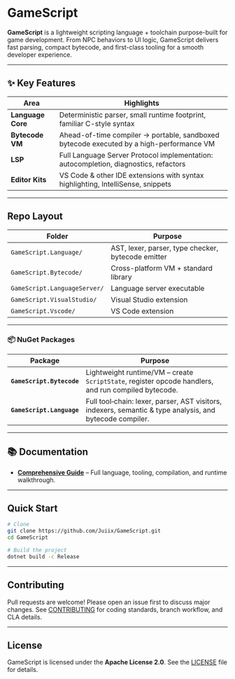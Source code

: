 # GameScript

**GameScript** is a lightweight scripting language + toolchain purpose-built for game development.
From NPC behaviors to UI logic, GameScript delivers fast parsing, compact bytecode, and first-class tooling for a smooth developer experience.

---

## ✨ Key Features

| Area              | Highlights                                                                              |
| ----------------- | --------------------------------------------------------------------------------------- |
| **Language Core** | Deterministic parser, small runtime footprint, familiar C-style syntax                  |
| **Bytecode VM**   | Ahead-of-time compiler → portable, sandboxed bytecode executed by a high-performance VM |
| **LSP**           | Full Language Server Protocol implementation: autocompletion, diagnostics, refactors    |
| **Editor Kits**   | VS Code & other IDE extensions with syntax highlighting, IntelliSense, snippets         |

---

## Repo Layout

| Folder                       | Purpose                                            |
| ---------------------------- | -------------------------------------------------- |
| `GameScript.Language/`       | AST, lexer, parser, type checker, bytecode emitter |
| `GameScript.Bytecode/`       | Cross-platform VM + standard library               |
| `GameScript.LanguageServer/` | Language server executable                         |
| `GameScript.VisualStudio/`   | Visual Studio extension                            |
| `GameScript.Vscode/`         | VS Code extension                                  |

---

### 📦 NuGet Packages

| Package                   | Purpose                                                                                                  |
| ------------------------- | -------------------------------------------------------------------------------------------------------- |
| **`GameScript.Bytecode`** | Lightweight runtime/VM – create `ScriptState`, register opcode handlers, and run compiled bytecode.      |
| **`GameScript.Language`** | Full tool‑chain: lexer, parser, AST visitors, indexers, semantic & type analysis, and bytecode compiler. |

---

## 📚 Documentation

* **[Comprehensive Guide](GUIDE.md)** – Full language, tooling, compilation, and runtime walkthrough.

---

## Quick Start

```bash
# Clone
git clone https://github.com/Juiix/GameScript.git
cd GameScript

# Build the project
dotnet build -c Release
```

---

## Contributing

Pull requests are welcome! Please open an issue first to discuss major changes.
See [CONTRIBUTING](CONTRIBUTING.md) for coding standards, branch workflow, and CLA details.

---

## License

GameScript is licensed under the **Apache License 2.0**.
See the [LICENSE](LICENSE) file for details.
